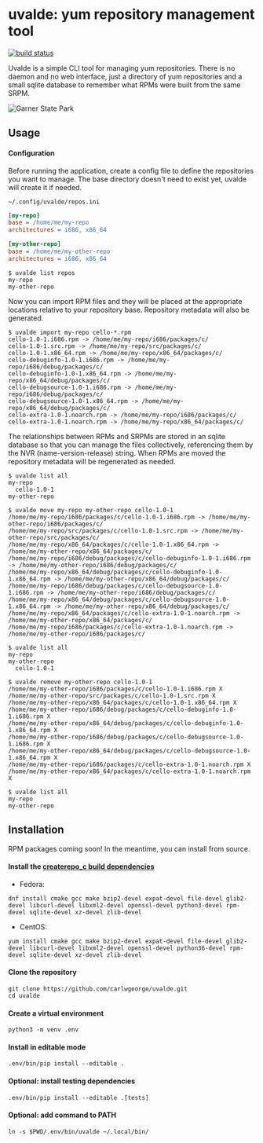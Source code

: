 # uvalde: yum repository management tool

[![build status](https://api.cirrus-ci.com/github/carlwgeorge/uvalde.svg)](https://cirrus-ci.com/github/carlwgeorge/uvalde/master)

Uvalde is a simple CLI tool for managing yum repositories.  There is no daemon
and no web interface, just a directory of yum repositories and a small sqlite
database to remember what RPMs were built from the same SRPM.

![Garner State Park](https://tpwd.texas.gov/state-parks/garner/gallery/GARNER-SP_HDR_3941.jpg)

## Usage

#### Configuration

Before running the application, create a config file to define the repositories
you want to manage.  The base directory doesn't need to exist yet, uvalde will
create it if needed.

`~/.config/uvalde/repos.ini`
```ini
[my-repo]
base = /home/me/my-repo
architectures = i686, x86_64

[my-other-repo]
base = /home/me/my-other-repo
architectures = i686, x86_64
```
```
$ uvalde list repos
my-repo
my-other-repo
```

Now you can import RPM files and they will be placed at the appropriate
locations relative to your repository base.  Repository metadata will also be
generated.

```
$ uvalde import my-repo cello-*.rpm
cello-1.0-1.i686.rpm -> /home/me/my-repo/i686/packages/c/
cello-1.0-1.src.rpm -> /home/me/my-repo/src/packages/c/
cello-1.0-1.x86_64.rpm -> /home/me/my-repo/x86_64/packages/c/
cello-debuginfo-1.0-1.i686.rpm -> /home/me/my-repo/i686/debug/packages/c/
cello-debuginfo-1.0-1.x86_64.rpm -> /home/me/my-repo/x86_64/debug/packages/c/
cello-debugsource-1.0-1.i686.rpm -> /home/me/my-repo/i686/debug/packages/c/
cello-debugsource-1.0-1.x86_64.rpm -> /home/me/my-repo/x86_64/debug/packages/c/
cello-extra-1.0-1.noarch.rpm -> /home/me/my-repo/i686/packages/c/
cello-extra-1.0-1.noarch.rpm -> /home/me/my-repo/x86_64/packages/c/
```

The relationships between RPMs and SRPMs are stored in an sqlite database so
that you can manage the files collectively, referencing them by the NVR
(name-version-release) string.  When RPMs are moved the repository metadata
will be regenerated as needed.

```
$ uvalde list all
my-repo
  cello-1.0-1
my-other-repo
```
```
$ uvalde move my-repo my-other-repo cello-1.0-1
/home/me/my-repo/i686/packages/c/cello-1.0-1.i686.rpm -> /home/me/my-other-repo/i686/packages/c/
/home/me/my-repo/src/packages/c/cello-1.0-1.src.rpm -> /home/me/my-other-repo/src/packages/c/
/home/me/my-repo/x86_64/packages/c/cello-1.0-1.x86_64.rpm -> /home/me/my-other-repo/x86_64/packages/c/
/home/me/my-repo/i686/debug/packages/c/cello-debuginfo-1.0-1.i686.rpm -> /home/me/my-other-repo/i686/debug/packages/c/
/home/me/my-repo/x86_64/debug/packages/c/cello-debuginfo-1.0-1.x86_64.rpm -> /home/me/my-other-repo/x86_64/debug/packages/c/
/home/me/my-repo/i686/debug/packages/c/cello-debugsource-1.0-1.i686.rpm -> /home/me/my-other-repo/i686/debug/packages/c/
/home/me/my-repo/x86_64/debug/packages/c/cello-debugsource-1.0-1.x86_64.rpm -> /home/me/my-other-repo/x86_64/debug/packages/c/
/home/me/my-repo/x86_64/packages/c/cello-extra-1.0-1.noarch.rpm -> /home/me/my-other-repo/x86_64/packages/c/
/home/me/my-repo/i686/packages/c/cello-extra-1.0-1.noarch.rpm -> /home/me/my-other-repo/i686/packages/c/
```
```
$ uvalde list all
my-repo
my-other-repo
  cello-1.0-1
```
```
$ uvalde remove my-other-repo cello-1.0-1
/home/me/my-other-repo/i686/packages/c/cello-1.0-1.i686.rpm X
/home/me/my-other-repo/src/packages/c/cello-1.0-1.src.rpm X
/home/me/my-other-repo/x86_64/packages/c/cello-1.0-1.x86_64.rpm X
/home/me/my-other-repo/i686/debug/packages/c/cello-debuginfo-1.0-1.i686.rpm X
/home/me/my-other-repo/x86_64/debug/packages/c/cello-debuginfo-1.0-1.x86_64.rpm X
/home/me/my-other-repo/i686/debug/packages/c/cello-debugsource-1.0-1.i686.rpm X
/home/me/my-other-repo/x86_64/debug/packages/c/cello-debugsource-1.0-1.x86_64.rpm X
/home/me/my-other-repo/i686/packages/c/cello-extra-1.0-1.noarch.rpm X
/home/me/my-other-repo/x86_64/packages/c/cello-extra-1.0-1.noarch.rpm X
```
```
$ uvalde list all
my-repo
my-other-repo
```

## Installation

RPM packages coming soon!  In the meantime, you can install from source.

#### Install the [createrepo_c build dependencies](https://github.com/rpm-software-management/createrepo_c/blob/master/README.md#building)

* Fedora:

```
dnf install cmake gcc make bzip2-devel expat-devel file-devel glib2-devel libcurl-devel libxml2-devel openssl-devel python3-devel rpm-devel sqlite-devel xz-devel zlib-devel
```

* CentOS:

```
yum install cmake gcc make bzip2-devel expat-devel file-devel glib2-devel libcurl-devel libxml2-devel openssl-devel python36-devel rpm-devel sqlite-devel xz-devel zlib-devel
```

#### Clone the repository

```
git clone https://github.com/carlwgeorge/uvalde.git
cd uvalde
```

#### Create a virtual environment

```
python3 -m venv .env
```

#### Install in editable mode

```
.env/bin/pip install --editable .
```

#### Optional: install testing dependencies

```
.env/bin/pip install --editable .[tests]
```

#### Optional: add command to PATH

```
ln -s $PWD/.env/bin/uvalde ~/.local/bin/
```
